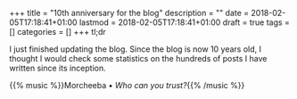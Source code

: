 +++
title = "10th anniversary for the blog"
description = ""
date = 2018-02-05T17:18:41+01:00
lastmod = 2018-02-05T17:18:41+01:00
draft = true
tags = []
categories = []
+++
tl;dr
<!--more-->

I just finished updating the blog. Since the blog is now 10 years old, I thought I would check some statistics on the hundreds of posts I have written since its inception.



{{% music %}}Morcheeba • *Who can you trust?*{{% /music %}}
